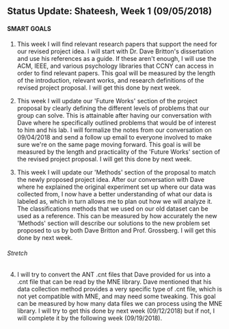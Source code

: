 ## Status Update: Shateesh, Week 1 (09/05/2018)
#### SMART GOALS 
1. This week I will find relevant research papers that support the need for our revised project idea. I will start with Dr. Dave Britton's dissertation and use his references as a guide. If these aren't enough, I will use the ACM, IEEE, and various psychology libraries that CCNY can access in order to find relevant papers. This goal will be measured by the length of the introduction, relevant works, and research definitions of the revised project proposal. I will get this done by next week. 

2. This week I will update our 'Future Works' section of the project proposal by clearly defining the different levels of problems that our group can solve. This is attainable after having our conversation with Dave where he specifically outlined problems that would be of interest to him and his lab. I will formalize the notes from our conversation on 09/04/2018 and send a follow up email to everyone involved to make sure we're on the same page moving forward. This goal is will be measured by the length and practicality of the 'Future Works' section of the revised project proposal. I will get this done by next week. 

3. This week I will update our 'Methods' section of the proposal to match the newly proposed project idea. After our conversation with Dave where he explained the original experiment set up where our data was collected from, I now have a better understanding of what our data is labeled as, which in turn allows me to plan out how we will analyze it. The classifications methods that we used on our old dataset can be used as a reference. This can be measured by how accurately the new 'Methods' section will describe our solutions to the new problem set proposed to us by both Dave Britton and Prof. Grossberg. I will get this done by next week.

###### Stretch
4. I will try to convert the ANT .cnt files that Dave provided for us into a .cnt file that can be read by the MNE library. Dave mentioned that his data collection method provides a very specific type of .cnt file, which is not yet compatible with MNE, and may need some tweaking. This goal can be measured by how many data files we can process using the MNE library. I will try to get this done by next week (09/12/2018) but if not, I will complete it by the following week (09/19/2018). 
